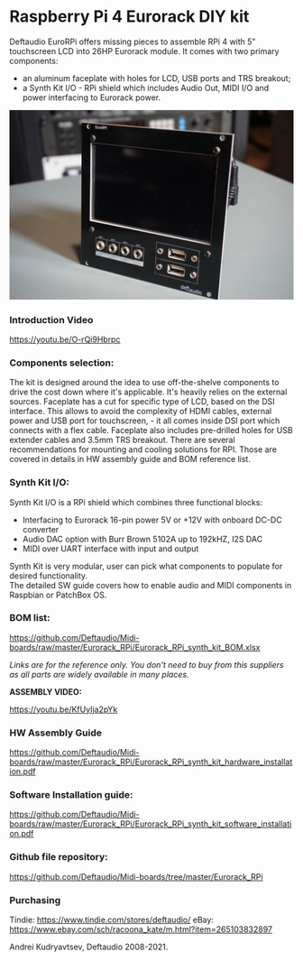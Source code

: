 # Raspberry Pi 4 Eurorack DIY kit

Deftaudio EuroRPi offers missing pieces to assemble RPi 4 with 5" touchscreen LCD into 26HP Eurorack module. It comes with two primary components:
- an aluminum faceplate with holes for LCD, USB ports and TRS breakout;
- a Synth Kit I/O - RPi shield which includes Audio Out, MIDI I/O and power interfacing to Eurorack power.  

![EuroRPi assembled photo](https://github.com/Deftaudio/Midi-boards/raw/master/Eurorack_RPi/Eurorack_RPi_assembled_front1.JPG)

### Introduction Video

https://youtu.be/O-rQi9Hbrpc


### Components selection:
The kit is designed around the idea to use off-the-shelve components to drive the cost down where it's applicable. It's heavily relies on the external sources. Faceplate has a cut for specific type of LCD, based on the DSI interface. This allows to avoid the complexity of HDMI cables, external power and USB port for touchscreen, - it all comes inside DSI port which connects with a flex cable. Faceplate also includes pre-drilled holes for USB extender cables and 3.5mm TRS breakout. There are several recommendations for mounting and cooling solutions for RPI. Those are covered in details in HW assembly guide and BOM reference list.

### Synth Kit I/O:
Synth Kit I/O is a RPi shield which combines three functional blocks:
- Interfacing to Eurorack 16-pin power 5V or +12V with onboard DC-DC converter
- Audio DAC option with Burr Brown 5102A up to 192kHZ, I2S DAC
- MIDI over UART interface with input and output

Synth Kit is very modular, user can pick what components to populate for desired functionality.  
The detailed SW guide covers how to enable audio and MIDI components in Raspbian or PatchBox OS.


  ### BOM list:
https://github.com/Deftaudio/Midi-boards/raw/master/Eurorack_RPi/Eurorack_RPi_synth_kit_BOM.xlsx

*Links are for the reference only. You don't need to buy from this suppliers as all parts are widely available in many places.*  

**ASSEMBLY VIDEO:**

https://youtu.be/KfUyIja2pYk

### HW Assembly Guide

https://github.com/Deftaudio/Midi-boards/raw/master/Eurorack_RPi/Eurorack_RPi_synth_kit_hardware_installation.pdf

### Software Installation guide:
https://github.com/Deftaudio/Midi-boards/raw/master/Eurorack_RPi/Eurorack_RPi_synth_kit_software_installation.pdf

### Github file repository:
https://github.com/Deftaudio/Midi-boards/tree/master/Eurorack_RPi


### Purchasing

Tindie: https://www.tindie.com/stores/deftaudio/
eBay: https://www.ebay.com/sch/racoona_kate/m.html?item=265103832897

Andrei Kudryavtsev, Deftaudio 2008-2021.

